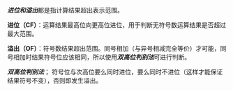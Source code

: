 ***进位和溢出***都是指计算结果超出表示范围。

**进位（CF）**：运算结果最高位向更高位进位，用于判断无符号数运算结果是否超过最大范围。

**溢出（OF）**：符号数结果超出范围。同号相加（与异号相减完全等价）才可能，同号相加时结果符号位应该相同，所以使用***双高位判别法***可进行判断。



***双高位判别法***；
符号位与次高位要么同时进位，要么同时不进位（这样才能保证结果符号不变），否则即发生溢出。